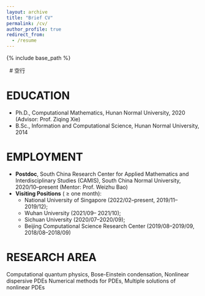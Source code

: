 ```yaml
---
layout: archive
title: "Brief CV"
permalink: /cv/
author_profile: true
redirect_from:
  - /resume
---
```


{% include base_path %}


&nbsp; # 空行


EDUCATION
======
* Ph.D., Computational Mathematics, Hunan Normal University, 2020 (Advisor: Prof. Ziqing Xie)
* B.Sc., Information and Computational Science, Hunan Normal University, 2014

EMPLOYMENT
======
* **Postdoc**, South China Research Center for Applied Mathematics and Interdisciplinary Studies (CAMIS),
South China Normal University, 2020/10–present (Mentor: Prof. Weizhu Bao)
* **Visiting Positions** ( $\geq$ one month):
  - National University of Singapore (2022/02–present, 2019/11–2019/12); 
  - Wuhan University (2021/09– 2021/10); 
  - Sichuan University (2020/07–2020/09); 
  - Beijing Computational Science Research Center (2019/08–2019/09, 2018/08–2018/09)

RESEARCH AREA
======
Computational quantum physics, Bose-Einstein condensation, Nonlinear dispersive PDEs Numerical methods for PDEs, Multiple solutions of nonlinear PDEs



<!--   
Skills
======
* Skill 1
* Skill 2
  * Sub-skill 2.1
  * Sub-skill 2.2
  * Sub-skill 2.3
* Skill 3

Publications
======
  <ul>{% for post in site.publications %}
    {% include archive-single-cv.html %}
  {% endfor %}</ul>
  
Talks
======
  <ul>{% for post in site.talks %}
    {% include archive-single-talk-cv.html %}
  {% endfor %}</ul>
  
Teaching
======
  <ul>{% for post in site.teaching %}
    {% include archive-single-cv.html %}
  {% endfor %}</ul>
  
Service and leadership
======
* Currently signed in to 43 different slack teams
 -->


